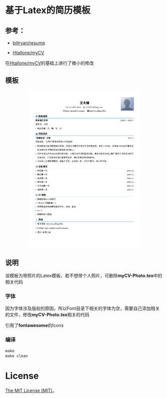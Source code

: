 # 基于Latex的简历模板

## 参考：

- [billryan/resume](https://github.com/billryan/resume)

- [Htallone/myCV](https://github.com/Htallone/myCV)

在[Htallone/myCV](https://github.com/billryan/resume)的基础上进行了微小的修改

## 模板
<div align=center><img src="myCV-Photo.png" width="70%" height="70%" /></div>


## 说明
该模板为带照片的Latex模板，若不想带个人照片，可删除**myCV-Photo.tex**中的相关代码

### 字体
因为字体涉及版权的原因，所以Font目录下相关的字体为空，需要自己添加相关的文件，修改**myCV-Photo.tex**相关的代码

引用了**fontawesome**的Icons

### 编译
```
make
make clean
```

# License
[The MIT License (MIT)](http://opensource.org/licenses/MIT)。

